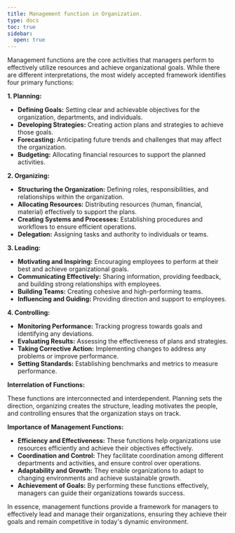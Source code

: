 ```yaml
---
title: Management function in Organization.
type: docs
toc: true
sidebar:
  open: true
---
```

Management functions are the core activities that managers perform to effectively utilize resources and achieve organizational goals. While there are different interpretations, the most widely accepted framework identifies four primary functions:

**1. Planning:**

*   **Defining Goals:** Setting clear and achievable objectives for the organization, departments, and individuals.
*   **Developing Strategies:** Creating action plans and strategies to achieve those goals.
*   **Forecasting:** Anticipating future trends and challenges that may affect the organization.
*   **Budgeting:** Allocating financial resources to support the planned activities.

**2. Organizing:**

*   **Structuring the Organization:** Defining roles, responsibilities, and relationships within the organization.
*   **Allocating Resources:** Distributing resources (human, financial, material) effectively to support the plans.
*   **Creating Systems and Processes:** Establishing procedures and workflows to ensure efficient operations.
*   **Delegation:** Assigning tasks and authority to individuals or teams.

**3. Leading:**

*   **Motivating and Inspiring:** Encouraging employees to perform at their best and achieve organizational goals.
*   **Communicating Effectively:** Sharing information, providing feedback, and building strong relationships with employees.
*   **Building Teams:** Creating cohesive and high-performing teams.
*   **Influencing and Guiding:** Providing direction and support to employees.

**4. Controlling:**

*   **Monitoring Performance:** Tracking progress towards goals and identifying any deviations.
*   **Evaluating Results:** Assessing the effectiveness of plans and strategies.
*   **Taking Corrective Action:** Implementing changes to address any problems or improve performance.
*   **Setting Standards:** Establishing benchmarks and metrics to measure performance.

**Interrelation of Functions:**

These functions are interconnected and interdependent. Planning sets the direction, organizing creates the structure, leading motivates the people, and controlling ensures that the organization stays on track.

**Importance of Management Functions:**

*   **Efficiency and Effectiveness:** These functions help organizations use resources efficiently and achieve their objectives effectively.
*   **Coordination and Control:** They facilitate coordination among different departments and activities, and ensure control over operations.
*   **Adaptability and Growth:** They enable organizations to adapt to changing environments and achieve sustainable growth.
*   **Achievement of Goals:** By performing these functions effectively, managers can guide their organizations towards success.

In essence, management functions provide a framework for managers to effectively lead and manage their organizations, ensuring they achieve their goals and remain competitive in today's dynamic environment.

